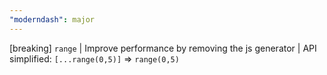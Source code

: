 ```yaml
---
"moderndash": major
---
```


[breaking] `range` | Improve performance by removing the js generator | API simplified: `[...range(0,5)]` => `range(0,5)`
